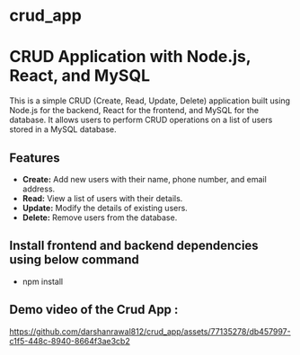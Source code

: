 # crud_app

# CRUD Application with Node.js, React, and MySQL

This is a simple CRUD (Create, Read, Update, Delete) application built using 
Node.js for the backend, 
React for the frontend, and 
MySQL for the database. 
It allows users to perform CRUD operations on a list of users stored in a MySQL database.

## Features

- **Create:** Add new users with their name, phone number, and email address.
- **Read:** View a list of users with their details.
- **Update:** Modify the details of existing users.
- **Delete:** Remove users from the database.

## Install frontend and backend dependencies using below command 

- npm install 

## Demo video of the Crud App :

https://github.com/darshanrawal812/crud_app/assets/77135278/db457997-c1f5-448c-8940-8664f3ae3cb2

 
